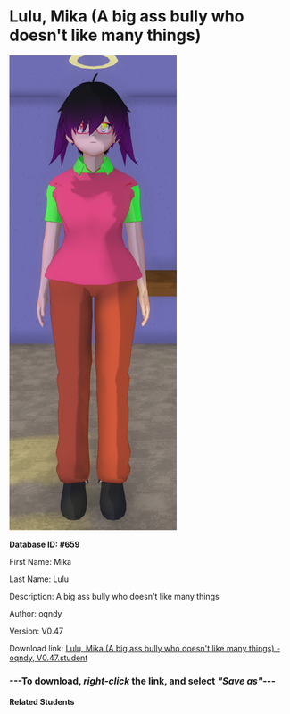# Lulu, Mika (A big ass bully who doesn't like many things)

<img src="Files/Lulu, Mika (A big ass bully who doesn't like many things).png" title="Lulu, Mika (A big ass bully who doesn't like many things) - oqndy, V0.47">

**Database ID: #659**

First Name: Mika

Last Name: Lulu

Description: A big ass bully who doesn't like many things

Author: oqndy

Version: V0.47

Download link: <a href="https://raw.githubusercontent.com/Arbiter1223/Daigaku-Gurashi-Custom-Students/master/Students/Files/Lulu%2C%20Mika%20(A%20big%20ass%20bully%20who%20doesn't%20like%20many%20things)%20-%20oqndy%2C%20V0.47.student">Lulu, Mika (A big ass bully who doesn't like many things) - oqndy, V0.47.student</a>

### ---**To download, _right-click_ the link, and select _"Save as"_**---

#### Related Students

